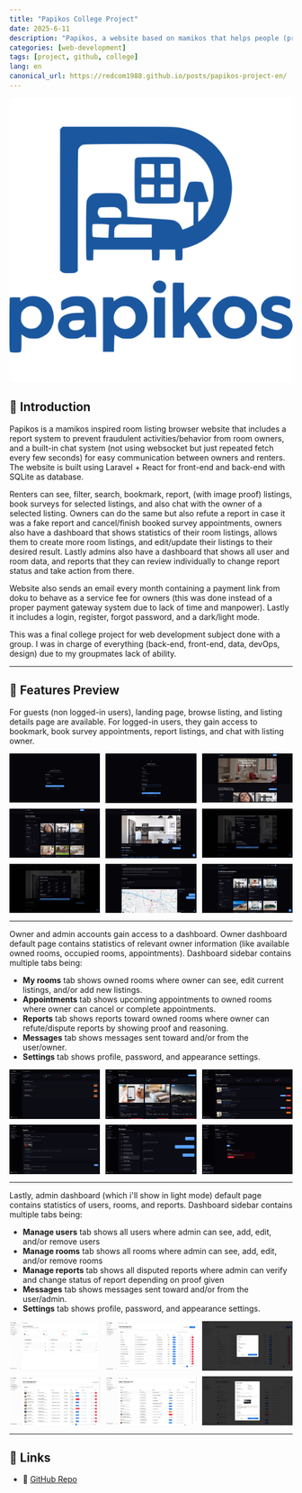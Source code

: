 ```yaml
---
title: "Papikos College Project"
date: 2025-6-11
description: "Papikos, a website based on mamikos that helps people (primarily students) finding room listings complete with a report system to prevent fraudulent activities."
categories: [web-development]
tags: [project, github, college]
lang: en
canonical_url: https://redcom1988.github.io/posts/papikos-project-en/
---
```


<div>
  <img src="/assets/img/papikos/Logo.svg" alt="Logo" />
</div>

## 🚀 Introduction

Papikos is a mamikos inspired room listing browser website that includes a report system to prevent fraudulent activities/behavior from room owners, and a built-in chat system (not using websocket but just repeated fetch every few seconds) for easy communication between owners and renters. The website is built using Laravel + React for front-end and back-end with SQLite as database. 

Renters can see, filter, search, bookmark, report, (with image proof) listings, book surveys for selected listings, and also chat with the owner of a selected listing. Owners can do the same but also refute a report in case it was a fake report and cancel/finish booked survey appointments, owners also have a dashboard that shows statistics of their room listings, allows them to create more room listings, and edit/update their listings to their desired result. Lastly admins also have a dashboard that shows all user and room data, and reports that they can review individually to change report status and take action from there.

Website also sends an email every month containing a payment link from doku to behave as a service fee for owners (this was done instead of a proper payment gateway system due to lack of time and manpower). Lastly it includes a login, register, forgot password, and a dark/light mode.

This was a final college project for web development subject done with a group. I was in charge of everything (back-end, front-end, data, devOps, design) due to my groupmates lack of ability.

---

## 📸 Features Preview

For guests (non logged-in users), landing page, browse listing, and listing details page are available. For logged-in users, they gain access to bookmark, book survey appointments, report listings, and chat with listing owner.

<div style="display: grid; grid-template-columns: repeat(3, 1fr); gap: 10px;">
  <img src="/assets/img/papikos/login.png" alt="Login page" />
  <img src="/assets/img/papikos/register.png" alt="Register page" />
  <img src="/assets/img/papikos/landing-page.png" alt="Landing page" />
  <img src="/assets/img/papikos/browse-listings-page.png" alt="Browse listings page" />
  <img src="/assets/img/papikos/room-listing-page.png" alt="Room listing page" />
  <img src="/assets/img/papikos/report-listing-page.png" alt="Report listing page" />
  <img src="/assets/img/papikos/schedule-survey-page.png" alt="Schedule survey page" />
  <img src="/assets/img/papikos/chat-map.png" alt="Chat and map page" />
  <img src="/assets/img/papikos/bookmarked-listings-page.png" alt="Bookmarked listings page" />
</div>

---

Owner and admin accounts gain access to a dashboard. Owner dashboard default page contains statistics of relevant owner information (like available owned rooms, occupied rooms, appointments). Dashboard sidebar contains multiple tabs being:
- **My rooms** tab shows owned rooms where owner can see, edit current listings, and/or add new listings.
- **Appointments** tab shows upcoming appointments to owned rooms where owner can cancel or complete appointments.
- **Reports** tab shows reports toward owned rooms where owner can refute/dispute reports by showing proof and reasoning.
- **Messages** tab shows messages sent toward and/or from the user/owner.
- **Settings** tab shows profile, password, and appearance settings.

<div style="display: grid; grid-template-columns: repeat(3, 1fr); gap: 10px;">
  <img src="/assets/img/papikos/owner-dashboard.png" alt="Owner dashboard" />
  <img src="/assets/img/papikos/owner-my-rooms.png" alt="Owner my rooms" />
  <img src="/assets/img/papikos/owner-appointments.png" alt="Owner appointments" />
  <img src="/assets/img/papikos/owner-reports.png" alt="Owner reports" />
  <img src="/assets/img/papikos/owner-messages.png" alt="Owner messages" />
  <img src="/assets/img/papikos/owner-settings.png" alt="Owner settings" />
</div>

---

Lastly, admin dashboard (which i'll show in light mode) default page contains statistics of users, rooms, and reports. Dashboard sidebar contains multiple tabs being:
- **Manage users** tab shows all users where admin can see, add, edit, and/or remove users
- **Manage rooms** tab shows all rooms where admin can see, add, edit, and/or remove rooms
- **Manage reports** tab shows all disputed reports where admin can verify and change status of report depending on proof given
- **Messages** tab shows messages sent toward and/or from the user/admin.
- **Settings** tab shows profile, password, and appearance settings.

<div style="display: grid; grid-template-columns: repeat(3, 1fr); gap: 10px;">
  <img src="/assets/img/papikos/admin-dashboard.png" alt="Admin dashboard" />
  <img src="/assets/img/papikos/admin-users.png" alt="Admin users" />
  <img src="/assets/img/papikos/admin-add-user.png" alt="Admin add user" />
  <img src="/assets/img/papikos/admin-rooms.png" alt="Admin rooms" />
  <img src="/assets/img/papikos/admin-reports.png" alt="Admin reports" />
  <img src="/assets/img/papikos/admin-report-action.png" alt="Admin report action" />
</div>

---

## 📎 Links
- 🔗 [GitHub Repo](https://github.com/redcom1988/papikos)
